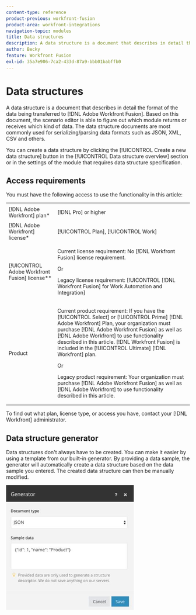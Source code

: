 ```yaml
---
content-type: reference
product-previous: workfront-fusion
product-area: workfront-integrations
navigation-topic: modules
title: Data structures
description: A data structure is a document that describes in detail the format of the data being transferred to Adobe Workfront Fusion. Based on this document, the scenario editor is able to figure out which module returns or receives which kind of data. The data structure documents are most commonly used for serializing/parsing data formats such as JSON, XML, CSV and others.
author: Becky
feature: Workfront Fusion
exl-id: 35a7e906-7ca2-433d-87a9-bbb01babffb0
---
```

# Data structures

A data structure is a document that describes in detail the format of the data being transferred to [!DNL Adobe Workfront Fusion]. Based on this document, the scenario editor is able to figure out which module returns or receives which kind of data. The data structure documents are most commonly used for serializing/parsing data formats such as JSON, XML, CSV and others.

You can create a data structure by clicking the [!UICONTROL Create a new data structure] button in the [!UICONTROL Data structure overview] section or in the settings of the module that requires data structure specification.

<!--Supported data types are described in the [[!UICONTROL Types of modules]](../../workfront-fusion/modules/module-types.md) article.-->

## Access requirements

You must have the following access to use the functionality in this article:

<table style="table-layout:auto">
 <col> 
 <col> 
 <tbody> 
  <tr> 
    <td role="rowheader">[!DNL Adobe Workfront] plan*</td> 
   <td> <p>[!DNL Pro] or higher</p> </td> 
  </tr> 
  <tr data-mc-conditions=""> 
   <td role="rowheader">[!DNL Adobe Workfront] license*</td> 
   <td> <p>[!UICONTROL Plan], [!UICONTROL Work]</p> </td> 
  </tr> 
  <tr> 
   <td role="rowheader">[!UICONTROL Adobe Workfront Fusion] license**</td> 
   <td>
   <p>Current license requirement: No [!DNL Workfront Fusion] license requirement.</p>
   <p>Or</p>
   <p>Legacy license requirement: [!UICONTROL [!DNL Workfront Fusion] for Work Automation and Integration] </p>
   </td> 
  </tr> 
  <tr> 
   <td role="rowheader">Product</td> 
   <td>
   <p>Current product requirement: If you have the [!UICONTROL Select] or [!UICONTROL Prime] [!DNL Adobe Workfront] Plan, your organization must purchase [!DNL Adobe Workfront Fusion] as well as [!DNL Adobe Workfront] to use functionality described in this article. [!DNL Workfront Fusion] is included in the [!UICONTROL Ultimate] [!DNL Workfront] plan.</p>
   <p>Or</p>
   <p>Legacy product requirement: Your organization must purchase [!DNL Adobe Workfront Fusion] as well as [!DNL Adobe Workfront] to use functionality described in this article.</p>
   </td> 
  </tr> 
 </tbody> 
</table>

To find out what plan, license type, or access you have, contact your [!DNL Workfront] administrator.

<!--For information on [!DNL Adobe Workfront Fusion] licenses, see [[!DNL Adobe Workfront Fusion] licenses](../../workfront-fusion/get-started/license-automation-vs-integration.md).-->

## Data structure generator

Data structures don't always have to be created. You can make it easier by using a template from our built-in generator. By providing a data sample, the generator will automatically create a data structure based on the data sample you entered. The created data structure can then be manually modified.

![](assets/data-structure-generator-350x341.jpg)
